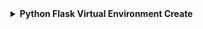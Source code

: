 <details>
  <summary><b>Python Flask Virtual Environment Create</b></summary>
  
  Flask is a web framework that provides libraries to build lightweight web applications in python.</br>
</br><b>Install Virtual Environment:</b>
  - virtualenv is considered as the virtual python environment builder which is used to create the multiple python virtual environment side by side. 
  - At first open <code>Visual Studio Code</code> then use following command to install virtual environment:
  
    - <code>pip install virtualenv</code>
  - Once it is installed, we can create the new virtual environment into a folder as given below.
    - <code>python -m venv env</code>
  - To activate the corresponding environment, use the following command on the Windows operating system.
    - <code>.\env\Scripts\activate</code>
  - If your <code>pip</code> is not upgraded then upgrade the <code>pip</code>:
    - <code>python -m pip install --upgrade pip</code>
  - Now install the flask by using the following command:
    - <code>pip install flask</code>
  - After installation now create a first Flask application. Create this application outside the <code>env</code> folder.Like- <code>app.py</code>, you can use any types of name. Write the following lines of code to check the application.
  ```python
from flask import Flask
app = Flask (__name__)

@app.route("/")
def home():
    return "Hello world"
if __name__ == "__main__":
    app.run(debug=True) 
  ```
  - For run this code <code>Select Interpreter</code> press <code>Ctrl+Shipt+P</code>. Then select <code>env</code> interpreter. Like this type- <code>Python 3.10.10('env':venv).\env\Script\python.exe</code>
  - Let's run this python code using this command:
    - <code>python -m flask run</code>
  - To show this output on web browser <code>ctrl+click</code> the following lines in your terminal: <code>Running on http://127.0.0.1:5000</code>
  

</detail>



